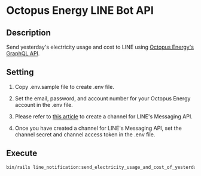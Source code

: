 # Octopus Energy LINE Bot API

## Description

Send yesterday's electricity usage and cost to LINE using [Octopus Energy's GraphQL API](https://developer.octopus.energy/docs/api/#graphql-api).

## Setting

1. Copy .env.sample file to create .env file.

2. Set the email, password, and account number for your Octopus Energy account in the .env file.

3. Please refer to [this article](https://qiita.com/KNR109/items/e1b5ebd94393441fff74#messaging-api-%E3%81%AE%E3%83%81%E3%83%A3%E3%83%8D%E3%83%AB%E3%81%AE%E4%BD%9C%E6%88%90) to create a channel for LINE's Messaging API.

4. Once you have created a channel for LINE's Messaging API, set the channel secret and channel access token in the .env file.

## Execute

```sh
bin/rails line_notification:send_electricity_usage_and_cost_of_yesterday
```
